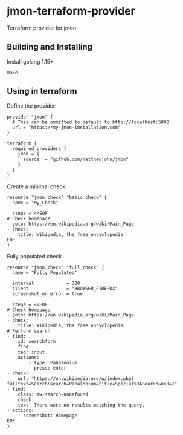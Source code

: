 # jmon-terraform-provider

Terraform provider for jmon

## Building and Installing

Install golang 1.15+

```
make
```

## Using in terraform

Define the provider:
```hcl
provider "jmon" {
  # This can be ommitted to default to http://localhost:5000
  url = "https://my-jmon-installation.com"
}

terraform {
  required_providers {
    jmon = {
      source  = "github.com/matthewjohn/jmon"
    }
  }
}
```

Create a minimal check:

```hcl
resource "jmon_check" "basic_check" {
  name = "My_Check"

  steps = <<EOF
# Check homepage
- goto: https://en.wikipedia.org/wiki/Main_Page
- check:
    title: Wikipedia, the free encyclopedia
EOF
}
```

Fully populated check
```hcl
resource "jmon_check" "full_check" {
  name = "Fully_Populated"

  interval            = 300
  client              = "BROWSER_FIREFOX"
  screenshot_on_error = true

  steps = <<EOF
# Check homepage
- goto: https://en.wikipedia.org/wiki/Main_Page
- check:
    title: Wikipedia, the free encyclopedia
# Perform search
- find:
    id: searchform
    find:
    tag: input
    actions:
        - type: Pabalonium
        - press: enter
- check:
    url: "https://en.wikipedia.org/w/index.php?fulltext=Search&search=Pabalonium&title=Special%3ASearch&ns0=1"
- find:
    class: mw-search-nonefound
    check:
    text: There were no results matching the query.
- actions:
    - screenshot: Homepage
EOF
}

```
